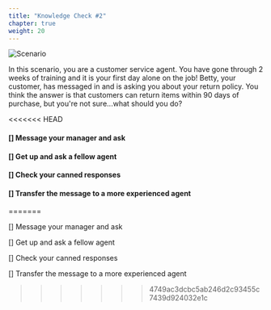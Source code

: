 ```yaml
---
title: "Knowledge Check #2"
chapter: true
weight: 20
---
```


![Scenario ](/images/Knowledge2.jpg)

In this scenario, you are a customer service agent. You have gone through 2 weeks of training and it is your first day alone on the job! Betty, your customer, has messaged in and is asking you about your return policy. You think the answer is that customers can return items within 90 days of purchase, but you're not sure...what should you do?

<<<<<<< HEAD
#### [] Message your manager and ask <br>
#### [] Get up and ask a fellow agent <br>
#### [] Check your canned responses <br>
#### [] Transfer the message to a more experienced agent <br>
=======

[] Message your manager and ask <br>

[] Get up and ask a fellow agent <br>

[] Check your canned responses <br>

[] Transfer the message to a more experienced agent <br>
>>>>>>> 4749ac3dcbc5ab246d2c93455c7439d924032e1c

